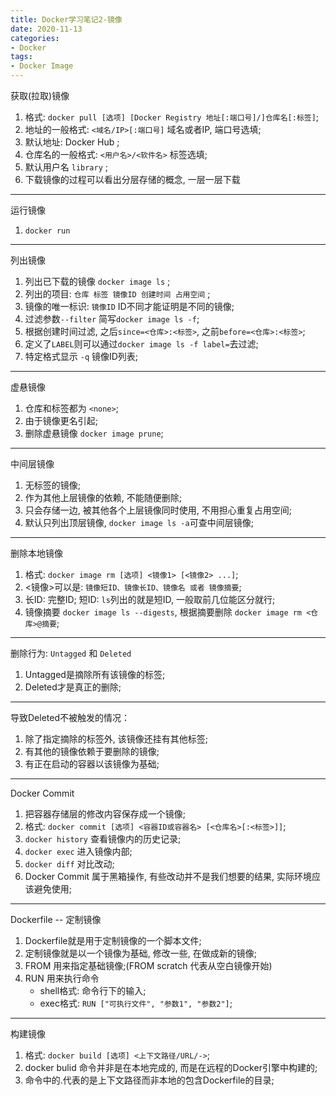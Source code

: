 ```yaml
---
title: Docker学习笔记2-镜像
date: 2020-11-13
categories:
- Docker
tags:
- Docker Image
---
```


获取(拉取)镜像
1. 格式: `docker pull [选项] [Docker Registry 地址[:端口号]/]仓库名[:标签]`;
2. 地址的一般格式: `<域名/IP>[:端口号]` 域名或者IP, 端口号选填;
3. 默认地址: Docker Hub ;
4. 仓库名的一般格式: `<用户名>/<软件名>` 标签选填;
5. 默认用户名 `library` ;
6. 下载镜像的过程可以看出分层存储的概念, 一层一层下载

----

运行镜像
1. `docker run`

----

列出镜像
1. 列出已下载的镜像 `docker image ls` ;
2. 列出的项目: `仓库 标签 镜像ID 创建时间 占用空间` ;
3. 镜像的唯一标识: `镜像ID` ID不同才能证明是不同的镜像;
4. 过滤参数`--filter` 简写`docker image ls -f`;
5. 根据创建时间过滤, 之后`since=<仓库>:<标签>`, 之前`before=<仓库>:<标签>`;
6. 定义了`LABEL`则可以通过`docker image ls -f label=`去过滤;
7. 特定格式显示 `-q` 镜像ID列表;

----

虚悬镜像
1. 仓库和标签都为 `<none>`;
2. 由于镜像更名引起;
3. 删除虚悬镜像 `docker image prune`;

----

中间层镜像
1. 无标签的镜像;
2. 作为其他上层镜像的依赖, 不能随便删除;
3. 只会存储一边, 被其他各个上层镜像同时使用, 不用担心重复占用空间;
4. 默认只列出顶层镜像, `docker image ls -a`可查中间层镜像;

----

删除本地镜像
1. 格式: `docker image rm [选项] <镜像1> [<镜像2> ...]`;
2. <镜像>可以是: `镜像短ID、镜像长ID、镜像名 或者 镜像摘要`;
3. 长ID: 完整ID; 短ID: `ls`列出的就是短ID, 一般取前几位能区分就行;
4. 镜像摘要 `docker image ls --digests`, 根据摘要删除 `docker image rm <仓库>@摘要`;<br>

----

删除行为: `Untagged` 和 `Deleted`<br>
1. Untagged是摘除所有该镜像的标签;
2. Deleted才是真正的删除;

----

导致Deleted不被触发的情况：<br>
1. 除了指定摘除的标签外, 该镜像还挂有其他标签;
2. 有其他的镜像依赖于要删除的镜像;
3. 有正在启动的容器以该镜像为基础;

----

Docker Commit
1. 把容器存储层的修改内容保存成一个镜像;
2. 格式: `docker commit [选项] <容器ID或容器名> [<仓库名>[:<标签>]]`;
3. `docker history` 查看镜像内的历史记录;
4. `docker exec` 进入镜像内部;
5. `docker diff` 对比改动;
6. Docker Commit 属于黑箱操作, 有些改动并不是我们想要的结果, 实际环境应该避免使用;

----

Dockerfile -- 定制镜像
1. Dockerfile就是用于定制镜像的一个脚本文件;
2. 定制镜像就是以一个镜像为基础, 修改一些, 在做成新的镜像;
3. FROM 用来指定基础镜像;(FROM scratch 代表从空白镜像开始)
4. RUN 用来执行命令
	* shell格式: 命令行下的输入;
	* exec格式: `RUN ["可执行文件", "参数1", "参数2"]`;

----

构建镜像
1. 格式: `docker build [选项] <上下文路径/URL/->`;
2. docker bulid 命令并非是在本地完成的, 而是在远程的Docker引擎中构建的;
3. 命令中的.代表的是上下文路径而非本地的包含Dockerfile的目录;


